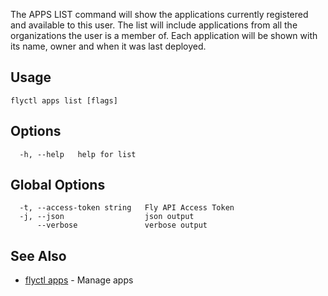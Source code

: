 The APPS LIST command will show the applications currently
registered and available to this user. The list will include applications 
from all the organizations the user is a member of. Each application will 
be shown with its name, owner and when it was last deployed.


## Usage
~~~
flyctl apps list [flags]
~~~

## Options

~~~
  -h, --help   help for list
~~~

## Global Options

~~~
  -t, --access-token string   Fly API Access Token
  -j, --json                  json output
      --verbose               verbose output
~~~

## See Also

* [flyctl apps](/docs/flyctl/apps/)	 - Manage apps

